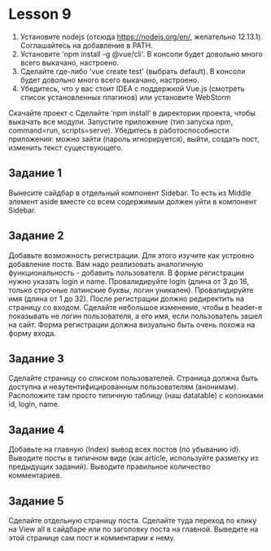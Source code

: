 # Lesson 9

1. Установите nodejs (отсюда https://nodejs.org/en/, желательно 12.13.1). Соглашайтесь на добавление в PATH.
2. Установите 'npm install -g @vue/cli'. В консоли будет довольно много всего выкачано, настроено.
3. Сделайте где-либо 'vue create test' (выбрать default). В консоли будет довольно много всего выкачано, настроено.
4. Убедитесь, что у вас стоит IDEA с поддержкой Vue.js (смотреть список установленных плагинов) или установите WebStorm

Скачайте проект с 
Сделайте ‘npm install’ в директории проекта, чтобы выкачать все модули. Запустите приложение (тип запуска npm, command=run, scripts=serve). Убедитесь в работоспособности приложения: можно зайти (пароль игнорируется), выйти, создать пост, изменить текст существующего.

## Задание 1
Вынесите сайдбар в отдельный компонент Sidebar. То есть из Middle элемент aside вместе со всем содержимым должен уйти в компонент Sidebar.

## Задание 2
Добавьте возможность регистрации. Для этого изучите как устроено добавление поста. Вам надо реализовать аналогичную функциональность - добавить пользователя. В форме регистрации нужно указать login и name. Провалидируйте login (длина от 3 до 16, только строчные латинские буквы, логин уникален). Провалидируйте имя (длина от 1 до 32). После регистрации должно редиректить на страницу со входом. Сделайте небольшое изменение, чтобы в header-е показывать не логин пользователя, а его имя, если пользователь зашел на сайт. Форма регистрации должна визуально быть очень похожа на форму входа.

## Задание 3
Сделайте страницу со списком пользователей. Страница должна быть доступна и неаутентифицированным пользователям (анонимам). Расположите там просто типичную таблицу (наш datatable) с колонками id, login, name.

## Задание 4
Добавьте на главную (Index) вывод всех постов (по убыванию id). Выводите посты в типичном виде (как article, используйте разметку из предыдущих заданий). Выводите правильное количество комментариев.

## Задание 5
Сделайте отдельную страницу поста. Сделайте туда переход по клику на View all в сайдбаре или по заголовку поста на главной. Выведите на этой странице сам пост и комментарии к нему.

